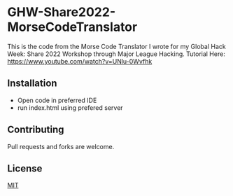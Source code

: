 # GHW-Share2022-MorseCodeTranslator
This is the code from the Morse Code Translator I wrote for my Global Hack Week: Share 2022 Workshop through Major League Hacking. Tutorial Here:  https://www.youtube.com/watch?v=UNlu-0Wvfhk

## Installation
* Open code in preferred IDE
* run index.html using prefered server

## Contributing
Pull requests and forks are welcome. 

## License
[MIT](https://choosealicense.com/licenses/mit/)
